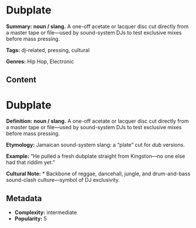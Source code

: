 # Dubplate

**Summary:** **noun / slang.** A one-off acetate or lacquer disc cut directly from a master tape or file—used by sound-system DJs to test exclusive mixes before mass pressing.

**Tags:** dj-related, pressing, cultural

**Genres:** Hip Hop, Electronic

## Content

# Dubplate

**Definition:** **noun / slang.** A one-off acetate or lacquer disc cut directly from a master tape or file—used by sound-system DJs to test exclusive mixes before mass pressing.

**Etymology:** Jamaican sound-system slang: a “plate” cut for *dub* versions.

**Example:** “He pulled a fresh dubplate straight from Kingston—no one else had that riddim yet.”

**Cultural Note:** * Backbone of reggae, dancehall, jungle, and drum-and-bass sound-clash culture—symbol of DJ exclusivity.

## Metadata

- **Complexity:** intermediate
- **Popularity:** 5
